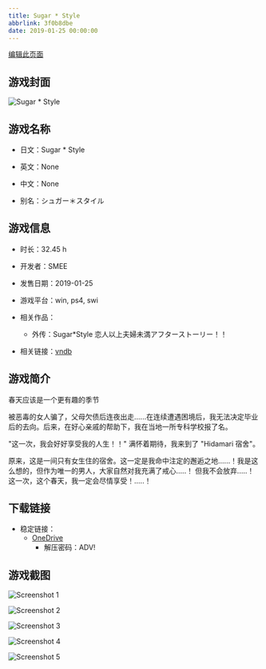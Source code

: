 ```yaml
---
title: Sugar * Style
abbrlink: 3f0b8dbe
date: 2019-01-25 00:00:00
---
```

[编辑此页面](https://github.com/ACG-3/ADV3-source/blob/main/source/_posts/games/Sugar%20%20Style.md)

## 游戏封面

![Sugar * Style](https://pan.timero.xyz/d/onedrive/img_lib_001/Sugar%20%20Style_cover.avif)


## 游戏名称

- 日文：Sugar * Style
- 英文：None
- 中文：None

- 别名：シュガー＊スタイル


## 游戏信息

- 时长：32.45 h
- 开发者：SMEE
- 发售日期：2019-01-25
- 游戏平台：win, ps4, swi
- 相关作品：
   - 外传：Sugar*Style 恋人以上夫婦未満アフターストーリー！！

- 相关链接：[vndb](https://vndb.org/v24320)


## 游戏简介

春天应该是一个更有趣的季节

被恶毒的女人骗了，父母欠债后连夜出走......在连续遭遇困境后，我无法决定毕业后的去向。后来，在好心亲戚的帮助下，我在当地一所专科学校报了名。

"这一次，我会好好享受我的人生！！"
满怀着期待，我来到了 "Hidamari 宿舍"。

原来，这是一间只有女生住的宿舍。这一定是我命中注定的邂逅之地......！我是这么想的，但作为唯一的男人，大家自然对我充满了戒心.....！
但我不会放弃.....！这一次，这个春天，我一定会尽情享受！.....！




## 下载链接

- 稳定链接：
    - [OneDrive](https://pan.timero.xyz/onedrive/adv_lib_001/Sugar%20%20Style)
        - 解压密码：ADV!



## 游戏截图


![Screenshot 1](https://pan.timero.xyz/d/onedrive/img_lib_001/Sugar%20%20Style_Screenshot_1.avif)

![Screenshot 2](https://pan.timero.xyz/d/onedrive/img_lib_001/Sugar%20%20Style_Screenshot_2.avif)

![Screenshot 3](https://pan.timero.xyz/d/onedrive/img_lib_001/Sugar%20%20Style_Screenshot_3.avif)

![Screenshot 4](https://pan.timero.xyz/d/onedrive/img_lib_001/Sugar%20%20Style_Screenshot_4.avif)

![Screenshot 5](https://pan.timero.xyz/d/onedrive/img_lib_001/Sugar%20%20Style_Screenshot_5.avif)


